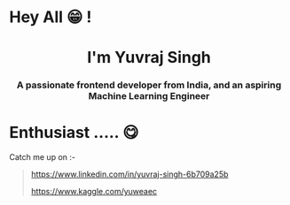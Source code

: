 # Hey All 😁 !
<h1 align="center">I'm Yuvraj Singh</h1>
<h3 align="center">A passionate frontend developer from India, and an aspiring Machine Learning Engineer</h3>

# Enthusiast ..... 😋

Catch me up on :-
> <https://www.linkedin.com/in/yuvraj-singh-6b709a25b>
> 
> <https://www.kaggle.com/yuweaec>

